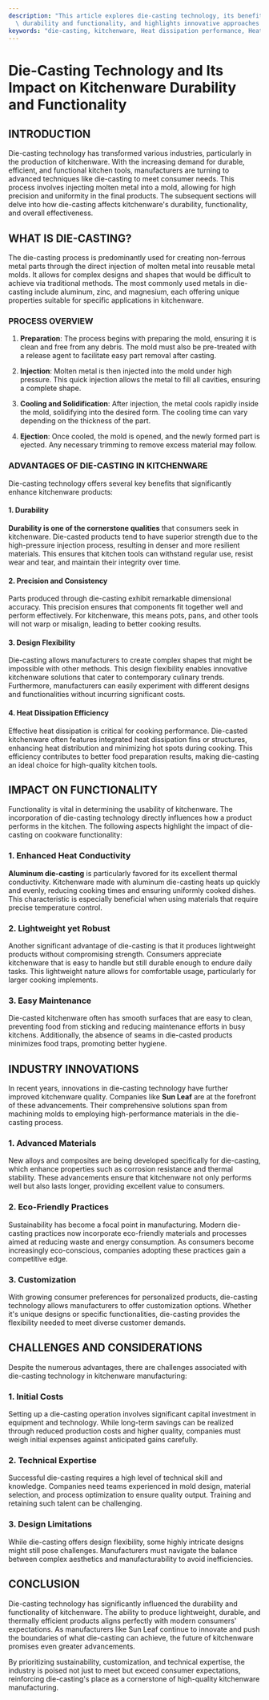 ```yaml
---
description: "This article explores die-casting technology, its benefits for kitchenware, including\
  \ durability and functionality, and highlights innovative approaches in the industry."
keywords: "die-casting, kitchenware, Heat dissipation performance, Heat dissipation efficiency"
---
```

# Die-Casting Technology and Its Impact on Kitchenware Durability and Functionality

## INTRODUCTION

Die-casting technology has transformed various industries, particularly in the production of kitchenware. With the increasing demand for durable, efficient, and functional kitchen tools, manufacturers are turning to advanced techniques like die-casting to meet consumer needs. This process involves injecting molten metal into a mold, allowing for high precision and uniformity in the final products. The subsequent sections will delve into how die-casting affects kitchenware's durability, functionality, and overall effectiveness.

## WHAT IS DIE-CASTING?

The die-casting process is predominantly used for creating non-ferrous metal parts through the direct injection of molten metal into reusable metal molds. It allows for complex designs and shapes that would be difficult to achieve via traditional methods. The most commonly used metals in die-casting include aluminum, zinc, and magnesium, each offering unique properties suitable for specific applications in kitchenware. 

### PROCESS OVERVIEW

1. **Preparation**: The process begins with preparing the mold, ensuring it is clean and free from any debris. The mold must also be pre-treated with a release agent to facilitate easy part removal after casting.
   
2. **Injection**: Molten metal is then injected into the mold under high pressure. This quick injection allows the metal to fill all cavities, ensuring a complete shape.

3. **Cooling and Solidification**: After injection, the metal cools rapidly inside the mold, solidifying into the desired form. The cooling time can vary depending on the thickness of the part.

4. **Ejection**: Once cooled, the mold is opened, and the newly formed part is ejected. Any necessary trimming to remove excess material may follow.

### ADVANTAGES OF DIE-CASTING IN KITCHENWARE

Die-casting technology offers several key benefits that significantly enhance kitchenware products:

#### 1. Durability

**Durability is one of the cornerstone qualities** that consumers seek in kitchenware. Die-casted products tend to have superior strength due to the high-pressure injection process, resulting in denser and more resilient materials. This ensures that kitchen tools can withstand regular use, resist wear and tear, and maintain their integrity over time.

#### 2. Precision and Consistency

Parts produced through die-casting exhibit remarkable dimensional accuracy. This precision ensures that components fit together well and perform effectively. For kitchenware, this means pots, pans, and other tools will not warp or misalign, leading to better cooking results.

#### 3. Design Flexibility

Die-casting allows manufacturers to create complex shapes that might be impossible with other methods. This design flexibility enables innovative kitchenware solutions that cater to contemporary culinary trends. Furthermore, manufacturers can easily experiment with different designs and functionalities without incurring significant costs.

#### 4. Heat Dissipation Efficiency

Effective heat dissipation is critical for cooking performance. Die-casted kitchenware often features integrated heat dissipation fins or structures, enhancing heat distribution and minimizing hot spots during cooking. This efficiency contributes to better food preparation results, making die-casting an ideal choice for high-quality kitchen tools.

## IMPACT ON FUNCTIONALITY

Functionality is vital in determining the usability of kitchenware. The incorporation of die-casting technology directly influences how a product performs in the kitchen. The following aspects highlight the impact of die-casting on cookware functionality:

### 1. Enhanced Heat Conductivity

**Aluminum die-casting** is particularly favored for its excellent thermal conductivity. Kitchenware made with aluminum die-casting heats up quickly and evenly, reducing cooking times and ensuring uniformly cooked dishes. This characteristic is especially beneficial when using materials that require precise temperature control.

### 2. Lightweight yet Robust

Another significant advantage of die-casting is that it produces lightweight products without compromising strength. Consumers appreciate kitchenware that is easy to handle but still durable enough to endure daily tasks. This lightweight nature allows for comfortable usage, particularly for larger cooking implements.

### 3. Easy Maintenance

Die-casted kitchenware often has smooth surfaces that are easy to clean, preventing food from sticking and reducing maintenance efforts in busy kitchens. Additionally, the absence of seams in die-casted products minimizes food traps, promoting better hygiene.

## INDUSTRY INNOVATIONS

In recent years, innovations in die-casting technology have further improved kitchenware quality. Companies like **Sun Leaf** are at the forefront of these advancements. Their comprehensive solutions span from machining molds to employing high-performance materials in the die-casting process. 

### 1. Advanced Materials

New alloys and composites are being developed specifically for die-casting, which enhance properties such as corrosion resistance and thermal stability. These advancements ensure that kitchenware not only performs well but also lasts longer, providing excellent value to consumers.

### 2. Eco-Friendly Practices

Sustainability has become a focal point in manufacturing. Modern die-casting practices now incorporate eco-friendly materials and processes aimed at reducing waste and energy consumption. As consumers become increasingly eco-conscious, companies adopting these practices gain a competitive edge.

### 3. Customization

With growing consumer preferences for personalized products, die-casting technology allows manufacturers to offer customization options. Whether it's unique designs or specific functionalities, die-casting provides the flexibility needed to meet diverse customer demands.

## CHALLENGES AND CONSIDERATIONS

Despite the numerous advantages, there are challenges associated with die-casting technology in kitchenware manufacturing:

### 1. Initial Costs

Setting up a die-casting operation involves significant capital investment in equipment and technology. While long-term savings can be realized through reduced production costs and higher quality, companies must weigh initial expenses against anticipated gains carefully.

### 2. Technical Expertise

Successful die-casting requires a high level of technical skill and knowledge. Companies need teams experienced in mold design, material selection, and process optimization to ensure quality output. Training and retaining such talent can be challenging.

### 3. Design Limitations

While die-casting offers design flexibility, some highly intricate designs might still pose challenges. Manufacturers must navigate the balance between complex aesthetics and manufacturability to avoid inefficiencies.

## CONCLUSION

Die-casting technology has significantly influenced the durability and functionality of kitchenware. The ability to produce lightweight, durable, and thermally efficient products aligns perfectly with modern consumers' expectations. As manufacturers like Sun Leaf continue to innovate and push the boundaries of what die-casting can achieve, the future of kitchenware promises even greater advancements.

By prioritizing sustainability, customization, and technical expertise, the industry is poised not just to meet but exceed consumer expectations, reinforcing die-casting's place as a cornerstone of high-quality kitchenware manufacturing.

